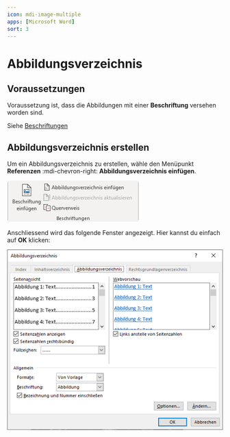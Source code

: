 ```yaml
---
icon: mdi-image-multiple
apps: [Microsoft Word]
sort: 3
---
```


# Abbildungsverzeichnis



## Voraussetzungen

Voraussetzung ist, dass die Abbildungen mit einer **Beschriftung** versehen worden sind.

Siehe [Beschriftungen](/textverarbeitung/word-1/beschriftungen/)

## Abbildungsverzeichnis erstellen

Um ein Abbildungsverzeichnis zu erstellen, wähle den Menüpunkt __Referenzen__ :mdi-chevron-right: __Abbildungsverzeichnis&nbsp;einfügen__.

![](./menue-beschriftungen.png)

Anschliessend wird das folgende Fenster angezeigt. Hier kannst du einfach auf __OK__ klicken:

![](./abbildungsverzeichnis-einfuegen.png)
